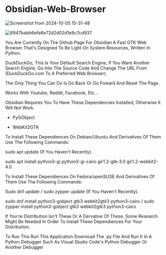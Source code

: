 # Obsidian-Web-Browser

![Screenshot from 2024-10-05 15-31-48](https://github.com/user-attachments/assets/745eaa6c-7df5-47f3-9777-eea44d8dd0cc)

![6947babb6efa6e72d2d02d1e8c7cd937](https://github.com/user-attachments/assets/c52889cd-4f91-450b-8f4d-66381c274b22)

You Are Currently On The Github Page For Obsidian A Fast GTK Web Browser That's Designed To Be Light On System Resources, Written In Python.

DuckDuckGo, This Is Your Default Search Engine, If You Want Another Search Engine, Go Into The Source Code And Change The URL From (DuckDuckGo.com To A Preferred Web Browser).

The Only Thing You Can Do Is Go Back Or Go Foward And Reset The Page.

Works With Youtube, Reddit, Facebook, Etc...

Obsidian Requires You To Have These Dependencies Installed, Otherwise It Will Not Work.

- PyGObject
  
- WebKit2GTK

To Install These Dependiences On Debian/Ubuntu And Derivatives Of Them Use The Following Commands:

sudo apt update (If You Haven't Recently).

sudo apt install python3-gi python3-gi-cairo gir1.2-gtk-3.0 gir1.2-webkit2-4.0

To Install These Dependiences On Fedora/openSUSE And Derivatives Of Them Use The Following Commands:

Sudo dnf update / sudo zypper update (If You Haven't Recently).

sudo dnf install python3-gobject gtk3 webkit2gtk3 python3-cairo / sudo zypper install python3-gobject gtk3 webkit2gtk3 python3-cairo

If You're Distribution Isn't These Or A Dervative Of These, Some Research Might Be Needed In Order To Install These Dependiences For Your Distribution.

To Run This Run This Application Download The .py File And Run It In A Python Debugger Such As Visual Studio Code's Python Debugger Or Another Debugger
